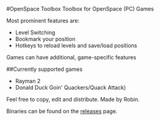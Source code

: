 #OpenSpace Toolbox
Toolbox for OpenSpace (PC) Games

Most prominent features are:
* Level Switching
* Bookmark your position
* Hotkeys to reload levels and save/load positions

Games can have additional, game-specific features

##Currently supported games
* Rayman 2
* Donald Duck Goin' Quackers/Quack Attack)

Feel free to copy, edit and distribute.
Made by Robin.

Binaries can be found on the [releases](https://github.com/rtsonneveld/OpenSpaceToolbox/releases) page.
